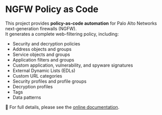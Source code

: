 # NGFW Policy as Code

This project provides **policy-as-code automation** for Palo Alto Networks next-generation firewalls (NGFW).  
It generates a complete web-filtering policy, including:

- Security and decryption policies  
- Address objects and groups  
- Service objects and groups  
- Application filters and groups  
- Custom application, vulnerability, and spyware signatures  
- External Dynamic Lists (EDLs)  
- Custom URL categories  
- Security profiles and profile groups  
- Decryption profiles  
- Tags  
- Data patterns  

📖 For full details, please see the [online documentation](https://ngfw-policy-as-code.readthedocs.io/).
